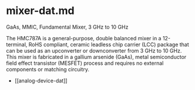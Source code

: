 
# mixer-dat.md

GaAs, MMIC, Fundamental Mixer, 3 GHz to 10 GHz

The HMC787A is a general-purpose, double balanced mixer in a 12-terminal, RoHS compliant, ceramic leadless chip carrier (LCC) package that can be used as an upconverter or downconverter from 3 GHz to 10 GHz. This mixer is fabricated in a gallium arsenide (GaAs), metal semiconductor field effect transistor (MESFET) process and requires no external components or matching circuitry. 

- [[analog-device-dat]]